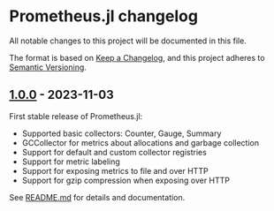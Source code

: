 # Prometheus.jl changelog

All notable changes to this project will be documented in this file.

The format is based on [Keep a Changelog](https://keepachangelog.com/en/1.0.0/),
and this project adheres to [Semantic Versioning](https://semver.org/spec/v2.0.0.html).

<!-- ## [Unreleased] -->

## [1.0.0] - 2023-11-03

First stable release of Prometheus.jl:

 - Supported basic collectors: Counter, Gauge, Summary
 - GCCollector for metrics about allocations and garbage collection
 - Support for default and custom collector registries
 - Support for metric labeling
 - Support for exposing metrics to file and over HTTP
 - Support for gzip compression when exposing over HTTP

See [README.md](README.md) for details and documentation.


[Unreleased]: https://github.com/fredrikekre/Literate.jl/compare/v2.15.0...HEAD
[1.0.0]: https://github.com/fredrikekre/Literate.jl/compare/v2.8.1...v2.9.0
